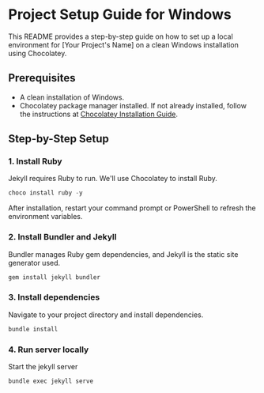 # Project Setup Guide for Windows

This README provides a step-by-step guide on how to set up a local environment for [Your Project's Name] on a clean Windows installation using Chocolatey.

## Prerequisites

- A clean installation of Windows.
- Chocolatey package manager installed. If not already installed, follow the instructions at [Chocolatey Installation Guide](https://chocolatey.org/install).

## Step-by-Step Setup

### 1. Install Ruby

Jekyll requires Ruby to run. We'll use Chocolatey to install Ruby.

```powershell
choco install ruby -y
```

After installation, restart your command prompt or PowerShell to refresh the environment variables.

### 2. Install Bundler and Jekyll
Bundler manages Ruby gem dependencies, and Jekyll is the static site generator used.

``` powershell
gem install jekyll bundler
```

### 3. Install dependencies
Navigate to your project directory and install dependencies.

``` powershell
bundle install
```

### 4. Run server locally
Start the jekyll server

``` powershell
bundle exec jekyll serve
```